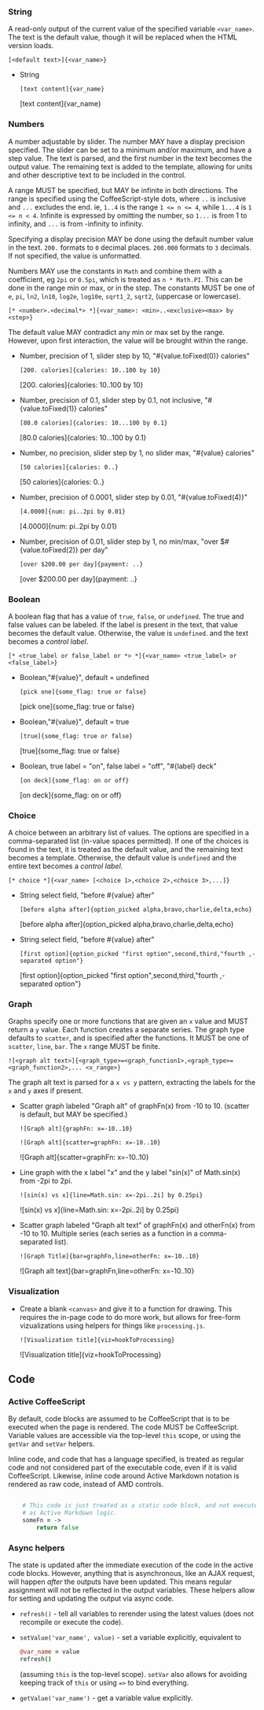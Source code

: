 
### String

A read-only output of the current value of the specified variable
`<var_name>`. The text is the default value, though it will be
replaced when the HTML version loads.

`[<default text>]{<var_name>}`

* String

    `[text content]{var_name}`

    [text content]{var_name}



### Numbers

A number adjustable by slider. The number MAY have a display precision
specified. The slider can be set to a minimum and/or maximum, and have a step
value. The text is parsed, and the first number in the text becomes the output
value. The remaining text is added to the template, allowing for units and
other descriptive text to be included in the control.

A range MUST be specified, but MAY be infinite in both directions. The range
is specified using the CoffeeScript-style dots, where `..` is inclusive and
`...` excludes the end. ie, `1..4` is the range `1 <= n <= 4`, while
`1...4` is `1 <= n < 4`. Infinite is expressed by omitting the number, so
`1...` is from 1 to infinity, and `...` is from -infinity to infinity.

Specifying a display precision MAY be done using the default number value in
the text. `200.` formats to `0` decimal places. `200.000` formats to `3`
decimals. If not specified, the value is unformatted.

Numbers MAY use the constants in `Math` and combine them with a coefficient,
eg `2pi` or `0.5pi`, which is treated as `n * Math.PI`. This can be done in
the range min or max, or in the step. The constants MUST be one of `e`, `pi`,
`ln2`, `ln10`, `log2e`, `log10e`, `sqrt1_2`, `sqrt2`, (uppercase or lowercase).

`[* <number>.<decimal*> *]{<var_name>: <min>..<exclusive><max> by <step>}`

The default value MAY contradict any min or max set by the range. However,
upon first interaction, the value will be brought within the range.

* Number, precision of 1, slider step by 10, "#{value.toFixed(0)} calories"

    `[200. calories]{calories: 10..100 by 10}`

    [200. calories]{calories: 10..100 by 10}

* Number, precision of 0.1, slider step by 0.1, not inclusive, "#{value.toFixed(1)} calories"

    `[80.0 calories]{calories: 10...100 by 0.1}`

    [80.0 calories]{calories: 10...100 by 0.1}

* Number, no precision, slider step by 1, no slider max, "#{value} calories"

    `[50 calories]{calories: 0..}`

    [50 calories]{calories: 0..}

* Number, precision of 0.0001, slider step by 0.01, "#{value.toFixed(4)}"

    `[4.0000]{num: pi..2pi by 0.01}`

    [4.0000]{num: pi..2pi by 0.01}

* Number, precision of 0.01, slider step by 1, no min/max, "over $#{value.toFixed(2)} per day"

    `[over $200.00 per day]{payment: ..}`

    [over $200.00 per day]{payment: ..}



### Boolean

A boolean flag that has a value of `true`, `false`, or `undefined`. The true
and false values can be labeled. If the label is present in the text, that
value becomes the default value. Otherwise, the value is `undefined`. and
the text becomes a *control label*.

`[* <true_label or false_label or *> *]{<var_name> <true_label> or <false_label>}`

* Boolean,"#{value}", default = undefined

    `[pick one]{some_flag: true or false}`

    [pick one]{some_flag: true or false}

* Boolean,"#{value}", default = true

    `[true]{some_flag: true or false}`

    [true]{some_flag: true or false}

* Boolean, true label = "on", false label = "off", "#{label} deck"

    `[on deck]{some_flag: on or off}`

    [on deck]{some_flag: on or off}



### Choice

A choice between an arbitrary list of values. The options are specified in a
comma-separated list (in-value spaces permitted). If one of the choices is
found in the text, it is treated as the default value, and the remaining text
becomes a template. Otherwise, the default value is `undefined` and the entire
text becomes a *control label*.

`[* choice *]{<var_name> [<choice 1>,<choice 2>,<choice 3>,...]}`

* String select field, "before #{value} after"

    `[before alpha after]{option_picked alpha,bravo,charlie,delta,echo}`

    [before alpha after]{option_picked alpha,bravo,charlie,delta,echo}

* String select field, "before #{value} after"

    `[first option]{option_picked "first option",second,third,"fourth ,-separated option"}`

    [first option]{option_picked "first option",second,third,"fourth ,-separated option"}


### Graph

Graphs specify one or more functions that are given an `x` value and MUST
return a `y` value. Each function creates a separate series. The graph type
defaults to `scatter`, and is specified after the functions. It MUST be one
of `scatter`, `line`, `bar`. The `x` range MUST be finite.

`![<graph alt text>]{<graph_type>=<graph_function1>,<graph_type>=<graph_function2>,... <x_range>}`

The graph alt text is parsed for a `x vs y` pattern, extracting the labels
for the `x` and `y` axes if present.


* Scatter graph labeled "Graph alt" of graphFn(x) from -10 to 10.
  (scatter is default, but MAY be specified.)

    `![Graph alt]{graphFn: x=-10..10}`

    `![Graph alt]{scatter=graphFn: x=-10..10}`

    ![Graph alt]{scatter=graphFn: x=-10..10}

* Line graph with the x label "x" and the y label "sin(x)" of Math.sin(x) from -2pi to 2pi.

    `![sin(x) vs x]{line=Math.sin: x=-2pi..2i] by 0.25pi}`

    ![sin(x) vs x]{line=Math.sin: x=-2pi..2i] by 0.25pi}

* Scatter graph labeled "Graph alt text" of graphFn(x) and otherFn(x) from -10 to 10.
  Multiple series (each series as a function in a comma-separated list).

    `![Graph Title]{bar=graphFn,line=otherFn: x=-10..10}`

    ![Graph alt text]{bar=graphFn,line=otherFn: x=-10..10}

### Visualization

* Create a blank `<canvas>` and give it to a function for drawing. This requires
  the in-page code to do more work, but allows for free-form vizualizations
  using helpers for things like `processing.js`.

    `![Visualization title]{viz=hookToProcessing}`

    ![Visualization title]{viz=hookToProcessing}



## Code

### Active CoffeeScript

By default, code blocks are assumed to be CoffeeScript that is to be executed
when the page is rendered. The code MUST be CoffeeScript. Variable values are
accessible via the top-level `this` scope, or using the `getVar` and `setVar`
helpers.

Inline code, and code that has a language specified, is treated as regular
code and not considered part of the executable code, even if it is valid
CoffeeScript. Likewise, inline code around Active Markdown notation is
rendered as raw code, instead of AMD controls.

```coffeescript

    # This code is just treated as a static code block, and not executed
    # as Active Markdown logic.
    someFn = ->
        return false

```

### Async helpers

The state is updated after the immediate execution of the code in the active
code blocks. However, anything that is asynchronous, like an AJAX request,
will happen *after* the outputs have been updated. This means regular 
assignment will not be reflected in the output variables. These helpers allow
for setting and updating the output via async code.

* `refresh()` - tell all variables to rerender using the latest values
  (does not recompile or execute the code).

* `setValue('var_name', value)` - set a variable explicitly, equivalent to

    ```coffeescript
    @var_name = value
    refresh()
    ```

    (assuming `this` is the top-level scope). `setVar` also allows for avoiding
    keeping track of `this` or using `=>` to bind everything.

* `getValue('var_name')` - get a variable value explicitly.


